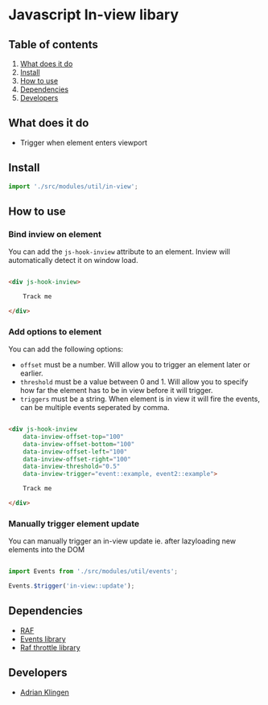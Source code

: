 
# Javascript In-view libary

## Table of contents
1. [What does it do](#markdown-header-what-does-it-do)
2. [Install](#markdown-header-install)
3. [How to use](#markdown-header-how-to-use)
4. [Dependencies](#markdown-header-dependencies)
5. [Developers](#markdown-header-developers)


## What does it do
* Trigger when element enters viewport

## Install

```javascript
import './src/modules/util/in-view';
```

## How to use

### Bind inview on element

You can add the `js-hook-inview` attribute to an element. Inview will automatically detect it on window load.
```html

<div js-hook-inview>

    Track me

</div>

```

### Add options to element

You can add the following options:
* `offset` must be a number. Will allow you to trigger an element later or earlier.
* `threshold` must be a value between 0 and 1. Will allow you to specify how far the element has to be in view before it will trigger.
* `triggers` must be a string. When element is in view it will fire the events, can be multiple events seperated by comma.

```html

<div js-hook-inview
    data-inview-offset-top="100"
    data-inview-offset-bottom="100"
    data-inview-offset-left="100"
    data-inview-offset-right="100"
    data-inview-threshold="0.5"
    data-inview-trigger="event::example, event2::example">

    Track me

</div>

```

### Manually trigger element update
You can manually trigger an in-view update ie. after lazyloading new elements into the DOM

```javascript

import Events from './src/modules/util/events';

Events.$trigger('in-view::update');

```

## Dependencies
* [RAF](https://www.npmjs.com/package/raf)
* [Events library](/utilities/events/)
* [Raf throttle library](/utilities/raf-throttle/)

## Developers
* [Adrian Klingen](mailto:adrian@tamtam.nl)

